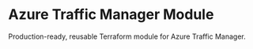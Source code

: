 # Azure Traffic Manager Module

Production-ready, reusable Terraform module for Azure Traffic Manager.
